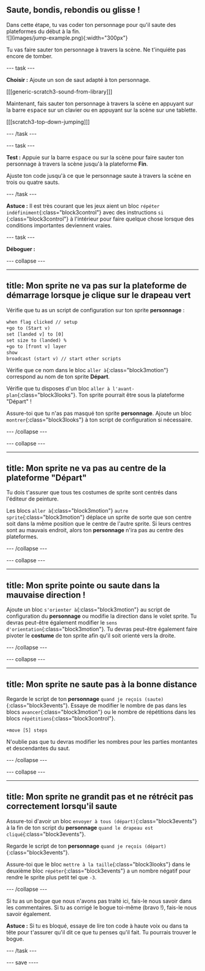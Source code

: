 ## Saute, bondis, rebondis ou glisse !

<div style="display: flex; flex-wrap: wrap">
<div style="flex-basis: 200px; flex-grow: 1; margin-right: 15px;">
Dans cette étape, tu vas coder ton personnage pour qu'il saute des plateformes du début à la fin. 
</div>
<div>
![](images/jump-example.png){:width="300px"}
</div>
</div>

Tu vas faire sauter ton personnage à travers la scène. Ne t'inquiéte pas encore de tomber.

--- task ---

**Choisir :** Ajoute un son de saut adapté à ton personnage.

[[[generic-scratch3-sound-from-library]]]

Maintenant, fais sauter ton personnage à travers la scène en appuyant sur la barre <kbd>espace</kbd> sur un clavier ou en appuyant sur la scène sur une tablette.

[[[scratch3-top-down-jumping]]]

--- /task ---

--- task ---

**Test :** Appuie sur la barre <kbd>espace</kbd> ou sur la scène pour faire sauter ton personnage à travers la scène jusqu'à la plateforme **Fin**.

Ajuste ton code jusqu'à ce que le personnage saute à travers la scène en trois ou quatre sauts.

--- /task ---

**Astuce :** Il est très courant que les jeux aient un bloc `répéter indéfiniment`{:class="block3control"} avec des instructions `si` {:class="block3control"} à l'intérieur pour faire quelque chose lorsque des conditions importantes deviennent vraies.

--- task ---

**Déboguer :**

--- collapse ---

---
title: Mon sprite ne va pas sur la plateforme de démarrage lorsque je clique sur le drapeau vert
---

Vérifie que tu as un script de configuration sur ton sprite **personnage** :


```blocks3
when flag clicked // setup
+go to (Start v)
set [landed v] to [0]
set size to (landed) %
+go to [front v] layer
show
broadcast (start v) // start other scripts
```

Vérifie que ce nom dans le bloc `aller à`{:class="block3motion"} correspond au nom de ton sprite **Départ**.

Vérifie que tu disposes d'un bloc `aller à l'avant-plan`{:class="block3looks"}. Ton sprite pourrait être sous la plateforme "Départ" !

Assure-toi que tu n'as pas masqué ton sprite **personnage**. Ajoute un bloc `montrer`{:class="block3looks"} à ton script de configuration si nécessaire.


--- /collapse ---

--- collapse ---

---
title: Mon sprite ne va pas au centre de la plateforme "Départ"
---

Tu dois t'assurer que tous tes costumes de sprite sont centrés dans l'éditeur de peinture.

Les blocs `aller à`{:class="block3motion"} `autre sprite`{:class="block3motion"} déplace un sprite de sorte que son centre soit dans la même position que le centre de l'autre sprite. Si leurs centres sont au mauvais endroit, alors ton **personnage** n'ira pas au centre des plateformes.

--- /collapse ---

--- collapse ---

---
title: Mon sprite pointe ou saute dans la mauvaise direction !
---

Ajoute un bloc `s'orienter à`{:class="block3motion"} au script de configuration du **personnage** ou modifie la direction dans le volet sprite. Tu devras peut-être également modifier le `sens d'orientation`{:class="block3motion"}. Tu devras peut-être également faire pivoter le **costume** de ton sprite afin qu'il soit orienté vers la droite.

--- /collapse ---

--- collapse ---

---
title: Mon sprite ne saute pas à la bonne distance
---

Regarde le script de ton **personnage** `quand je reçois (saute)` {:class="block3events"}. Essaye de modifier le nombre de pas dans les blocs `avancer`{:class="block3motion"} ou le nombre de répétitions dans les blocs `répétitions`{:class="block3control"}.

```blocks3
+move [5] steps
```

N'oublie pas que tu devras modifier les nombres pour les parties montantes et descendantes du saut.

--- /collapse ---

--- collapse ---

---
title: Mon sprite ne grandit pas et ne rétrécit pas correctement lorsqu'il saute
---

Assure-toi d'avoir un bloc `envoyer à tous (départ)`{:class="block3events"} à la fin de ton script du **personnage** `quand le drapeau est cliqué`{:class="block3events"}.

Regarde le script de ton **personnage** `quand je reçois (départ)` {:class="block3events"}.

Assure-toi que le bloc `mettre à la taille`{:class="block3looks"} dans le deuxième bloc `répéter`{:class="block3events"} a un nombre négatif pour rendre le sprite plus petit tel que `-3`.

--- /collapse ---

Si tu as un bogue que nous n'avons pas traité ici, fais-le nous savoir dans les commentaires. Si tu as corrigé le bogue toi-même (bravo !), fais-le nous savoir également.

**Astuce :** Si tu es bloqué, essaye de lire ton code à haute voix ou dans ta tête pour t'assurer qu'il dit ce que tu penses qu'il fait. Tu pourrais trouver le bogue.

--- /task ---

--- save ----
